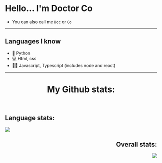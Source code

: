 # Hello... I'm Doctor Co
-  You can also call me ` Doc ` or ` Co `
---

## Languages I know
- 🐍 Python 
- 💻 Html, css 
- 👨‍💻 Javascript, Typescript (includes node and react)
---
<h1 align="center"> My Github stats: </h1>
<br/>

<h2 align="left"> Language stats: </h1>
<p align="left"><img src='https://github-readme-stats.vercel.app/api/top-langs/?username=DoctorCo&show_icons=true&theme=radical&locale=en'></img></p>
<h2 align="right"<h2> Overall stats: </h2>
<p align="right"><img src='https://github-readme-stats.vercel.app/api?username=DoctorCo&show_icons=true&theme=radical'></img></p>
